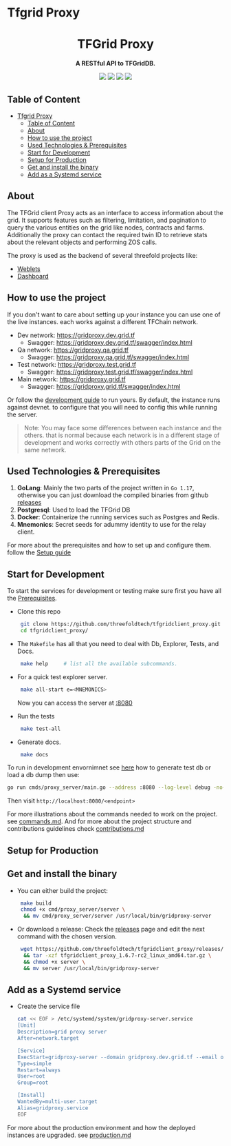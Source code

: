 # Tfgrid Proxy
<!-- Header -->
<div class="header" align="center">
    <h1>TFGrid Proxy</h1>
    <p><strong>A RESTful API to TFGridDB.</strong></p>
    <img src="https://github.com/threefoldtech/tfgridclient_proxy/actions/workflows/unit.yml/badge.svg" > <img src="https://github.com/threefoldtech/tfgridclient_proxy/actions/workflows/integration.yml/badge.svg" > <img src="https://github.com/threefoldtech/tfgridclient_proxy/actions/workflows/release.yml/badge.svg" > <img src="https://github.com/threefoldtech/tfgridclient_proxy/actions/workflows/go.yml/badge.svg" >
</div>

<!-- ToC -->

## Table of Content

- [Tfgrid Proxy](#tfgrid-proxy)
  - [Table of Content](#table-of-content)
  - [About](#about)
  - [How to use the project](#how-to-use-the-project)
  - [Used Technologies \& Prerequisites](#used-technologies--prerequisites)
  - [Start for Development](#start-for-development)
  - [Setup for Production](#setup-for-production)
  - [Get and install the binary](#get-and-install-the-binary)
  - [Add as a Systemd service](#add-as-a-systemd-service)

<!-- About -->

## About

The TFGrid client Proxy acts as an interface to access information about the grid. It supports features such as filtering, limitation, and pagination to query the various entities on the grid like nodes, contracts and farms. Additionally the proxy can contact the required twin ID to retrieve stats about the relevant objects and performing ZOS calls.

The proxy is used as the backend of several threefold projects like:

- [Weblets](https://github.com/threefoldtech/grid_weblets/)
- [Dashboard](https://github.com/threefoldtech/tfgrid_dashboard/)

<!-- Usage -->

## How to use the project

If you don't want to care about setting up your instance you can use one of the live instances. each works against a different TFChain network.

- Dev network: <https://gridproxy.dev.grid.tf>
  - Swagger: <https://gridproxy.dev.grid.tf/swagger/index.html>
- Qa network: <https://gridproxy.qa.grid.tf>
  - Swagger: <https://gridproxy.qa.grid.tf/swagger/index.html>
- Test network: <https://gridproxy.test.grid.tf>
  - Swagger: <https://gridproxy.test.grid.tf/swagger/index.html>
- Main network: <https://gridproxy.grid.tf>
  - Swagger: <https://gridproxy.grid.tf/swagger/index.html>

Or follow the [development guide](#start-for-development) to run yours.
By default, the instance runs against devnet. to configure that you will need to config this while running the server.

> Note: You may face some differences between each instance and the others. that is normal because each network is in a different stage of development and works correctly with others parts of the Grid on the same network.

<!-- Prerequisites -->
## Used Technologies & Prerequisites

1. **GoLang**: Mainly the two parts of the project written in `Go 1.17`, otherwise you can just download the compiled binaries from github [releases](https://github.com/threefoldtech/tfgridclient_proxy/releases)
2. **Postgresql**: Used to load the TFGrid DB
3. **Docker**: Containerize the running services such as Postgres and Redis.
4. **Mnemonics**: Secret seeds for adummy identity to use for the relay client.

For more about the prerequisites and how to set up and configure them. follow the [Setup guide](./docs/setup.md)

<!-- Development -->

## Start for Development

To start the services for development or testing make sure first you have all the [Prerequisites](#used-technologies--prerequisites).

- Clone this repo
  
  ```bash
   git clone https://github.com/threefoldtech/tfgridclient_proxy.git
   cd tfgridclient_proxy/
  ```

- The `Makefile` has all that you need to deal with Db, Explorer, Tests, and Docs.

  ```bash
   make help     # list all the available subcommands.
  ```

- For a quick test explorer server.
  
  ```bash
   make all-start e=<MNEMONICS>
  ```

  Now you can access the server at [:8080](http://loaclhost:8080)
- Run the tests
  
  ```bash
   make test-all
  ```

- Generate docs.

  ```bash
   make docs
  ```

To run in development envornimnet see [here](tools/db/README.md) how to generate test db or load a db dump then use:

```sh
go run cmds/proxy_server/main.go --address :8080 --log-level debug -no-cert --postgres-host 127.0.0.1 --postgres-db tfgrid-graphql --postgres-password postgres --postgres-user postgres --mnemonics <insert user mnemonics>
```

Then visit `http://localhost:8080/<endpoint>`

For more illustrations about the commands needed to work on the project. see [commands.md](./docs/commands.md). And for more about the project structure and contributions guidelines check [contributions.md](./docs/contributions.md)

<!-- Production-->

## Setup for Production

## Get and install the binary

- You can either build the project:

  ```bash
   make build
   chmod +x cmd/proxy_server/server \
    && mv cmd/proxy_server/server /usr/local/bin/gridproxy-server
  ```

- Or download a release:
  Check the [releases](https://github.com/threefoldtech/tfgridclient_proxy/releases) page and edit the next command with the chosen version.

  ```bash
   wget https://github.com/threefoldtech/tfgridclient_proxy/releases/download/v1.6.7-rc2/tfgridclient_proxy_1.6.7-rc2_linux_amd64.tar.gz \
    && tar -xzf tfgridclient_proxy_1.6.7-rc2_linux_amd64.tar.gz \
    && chmod +x server \
    && mv server /usr/local/bin/gridproxy-server
  ```

## Add as a Systemd service

- Create the service file

  ```bash
  cat << EOF > /etc/systemd/system/gridproxy-server.service
  [Unit]
  Description=grid proxy server
  After=network.target

  [Service]
  ExecStart=gridproxy-server --domain gridproxy.dev.grid.tf --email omar.elawady.alternative@gmail.com -ca https://acme-v02.api.letsencrypt.org/directory --substrate wss://tfchain.dev.grid.tf/ws --postgres-host 127.0.0.1 --postgres-db db --postgres-password password --postgres-user postgres --mnemonics <insert user mnemonics>
  Type=simple
  Restart=always
  User=root
  Group=root

  [Install]
  WantedBy=multi-user.target
  Alias=gridproxy.service
  EOF
  ```

For more about the production environment and how the deployed instances are upgraded. see [production.md](./docs/production.md)
